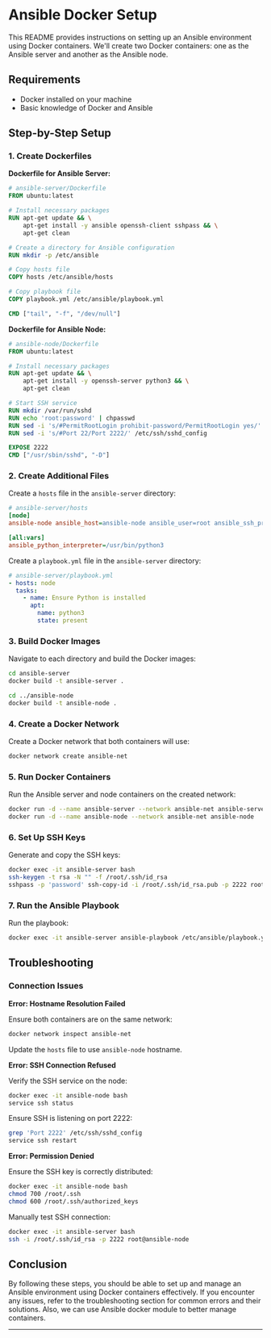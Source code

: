 # Ansible Docker Setup

This README provides instructions on setting up an Ansible environment using Docker containers. We'll create two Docker containers: one as the Ansible server and another as the Ansible node.

## Requirements

- Docker installed on your machine
- Basic knowledge of Docker and Ansible

## Step-by-Step Setup

### 1. Create Dockerfiles

**Dockerfile for Ansible Server:**

```Dockerfile
# ansible-server/Dockerfile
FROM ubuntu:latest

# Install necessary packages
RUN apt-get update && \
    apt-get install -y ansible openssh-client sshpass && \
    apt-get clean

# Create a directory for Ansible configuration
RUN mkdir -p /etc/ansible

# Copy hosts file
COPY hosts /etc/ansible/hosts

# Copy playbook file
COPY playbook.yml /etc/ansible/playbook.yml

CMD ["tail", "-f", "/dev/null"]
```

**Dockerfile for Ansible Node:**

```Dockerfile
# ansible-node/Dockerfile
FROM ubuntu:latest

# Install necessary packages
RUN apt-get update && \
    apt-get install -y openssh-server python3 && \
    apt-get clean

# Start SSH service
RUN mkdir /var/run/sshd
RUN echo 'root:password' | chpasswd
RUN sed -i 's/#PermitRootLogin prohibit-password/PermitRootLogin yes/' /etc/ssh/sshd_config
RUN sed -i 's/#Port 22/Port 2222/' /etc/ssh/sshd_config

EXPOSE 2222
CMD ["/usr/sbin/sshd", "-D"]
```

### 2. Create Additional Files

Create a `hosts` file in the `ansible-server` directory:

```ini
# ansible-server/hosts
[node]
ansible-node ansible_host=ansible-node ansible_user=root ansible_ssh_private_key_file=/root/.ssh/id_rsa ansible_port=2222

[all:vars]
ansible_python_interpreter=/usr/bin/python3
```

Create a `playbook.yml` file in the `ansible-server` directory:

```yaml
# ansible-server/playbook.yml
- hosts: node
  tasks:
    - name: Ensure Python is installed
      apt:
        name: python3
        state: present
```

### 3. Build Docker Images

Navigate to each directory and build the Docker images:

```sh
cd ansible-server
docker build -t ansible-server .

cd ../ansible-node
docker build -t ansible-node .
```

### 4. Create a Docker Network

Create a Docker network that both containers will use:

```sh
docker network create ansible-net
```

### 5. Run Docker Containers

Run the Ansible server and node containers on the created network:

```sh
docker run -d --name ansible-server --network ansible-net ansible-server
docker run -d --name ansible-node --network ansible-net ansible-node
```

### 6. Set Up SSH Keys

Generate and copy the SSH keys:

```sh
docker exec -it ansible-server bash
ssh-keygen -t rsa -N "" -f /root/.ssh/id_rsa
sshpass -p 'password' ssh-copy-id -i /root/.ssh/id_rsa.pub -p 2222 root@ansible-node
```

### 7. Run the Ansible Playbook

Run the playbook:

```sh
docker exec -it ansible-server ansible-playbook /etc/ansible/playbook.yml
```

## Troubleshooting

### Connection Issues

**Error: Hostname Resolution Failed**

Ensure both containers are on the same network:

```sh
docker network inspect ansible-net
```

Update the `hosts` file to use `ansible-node` hostname.

**Error: SSH Connection Refused**

Verify the SSH service on the node:

```sh
docker exec -it ansible-node bash
service ssh status
```

Ensure SSH is listening on port 2222:

```sh
grep 'Port 2222' /etc/ssh/sshd_config
service ssh restart
```

**Error: Permission Denied**

Ensure the SSH key is correctly distributed:

```sh
docker exec -it ansible-node bash
chmod 700 /root/.ssh
chmod 600 /root/.ssh/authorized_keys
```

Manually test SSH connection:

```sh
docker exec -it ansible-server bash
ssh -i /root/.ssh/id_rsa -p 2222 root@ansible-node
```

## Conclusion

By following these steps, you should be able to set up and manage an Ansible environment using Docker containers effectively. If you encounter any issues, refer to the troubleshooting section for common errors and their solutions. Also, we can use Ansible docker module to better manage containers.

---

